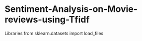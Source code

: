 # Sentiment-Analysis-on-Movie-reviews-using-Tfidf


Libraries 
from sklearn.datasets import load_files
